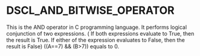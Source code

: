 # DSCL_AND_BITWISE_OPERATOR
This is the AND operator in C programming language. It performs logical conjunction of two expressions. ( If both expressions evaluate to True, then the result is True. If either of the expression evaluates to False, then the result is False) ((A==7) &amp;&amp; (B>7)) equals to 0.
